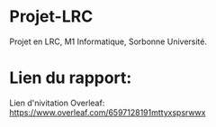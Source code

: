 # Projet-LRC
Projet en LRC, M1 Informatique, Sorbonne Université.


# Lien du rapport:
Lien d'nivitation Overleaf: https://www.overleaf.com/6597128191mttyxspsrwwx
